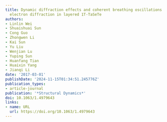 ```yaml
---
title: Dynamic diffraction effects and coherent breathing oscillations in ultrafast
  electron diffraction in layered 1T-TaSeTe
authors:
- Linlin Wei
- Shuaishuai Sun
- Cong Guo
- Zhongwen Li
- Kai Sun
- Yu Liu
- Wenjian Lu
- Yuping Sun
- Huanfang Tian
- Huaixin Yang
- Jianqi Li
date: '2017-03-01'
publishDate: '2024-11-15T01:34:51.245776Z'
publication_types:
- article-journal
publication: '*Structural Dynamics*'
doi: 10.1063/1.4979643
links:
- name: URL
  url: https://doi.org/10.1063/1.4979643
---
```

